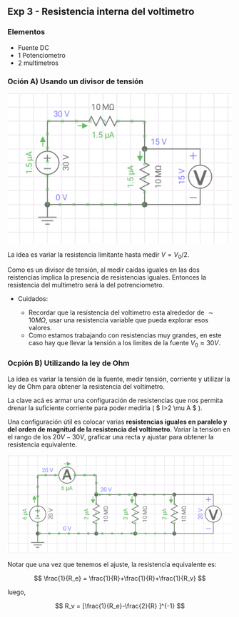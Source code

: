 ## Exp 3 - Resistencia interna del voltimetro

### Elementos

- Fuente DC
- 1 Potenciometro
- 2 multimetros

### Oción A) Usando un divisor de tensión

![Screenshot_20250324_173429_EveryCircuit](images/3-1.png)


  
La idea es variar la resistencia limitante hasta medir $V = V_0/2$.

Como es un divisor de tensión, al medir caidas iguales en las dos reistencias implica la presencia de resistencias iguales. Entonces la resistencia del multimetro será la del potrenciometro.

- Cuidados:
  
  - Recordar que la resistencia del voltimetro esta alrededor de $\sim 10M\Omega$, usar una resistencia variable que pueda explorar esos valores.
  - Como estamos trabajando con resistencias muy grandes, en este caso hay que llevar la tensión a los limites de la fuente $V_0\approx 30 V$.

### Ocpión B) Utilizando la ley de Ohm

La idea es variar la tensión de la fuente, medir tensión, corriente y utilizar la ley de Ohm para obtener la resistencia del voltímetro. 

La clave acá es armar una configuración de resistencias que nos permita drenar la suficiente corriente para poder medirla ( $ I>2 \mu A $ ). 

Una configuración útil es colocar varias **resistencias iguales en paralelo y del orden de magnitud de la resistencia del voltímetro**. Variar la tension en el rango de los $20V-30V$, graficar una recta y ajustar para obtener la resistencia equivalente.

![Screenshot_20250324_173550_EveryCircuit](images/3-2.png)

Notar que una vez que tenemos el ajuste, la resistencia equivalente es:

$$
\frac{1}{R_e} = \frac{1}{R}+\frac{1}{R}+\frac{1}{R_v}
$$

luego,

$$
R_v = [\frac{1}{R_e}-\frac{2}{R} ]^{-1}
$$